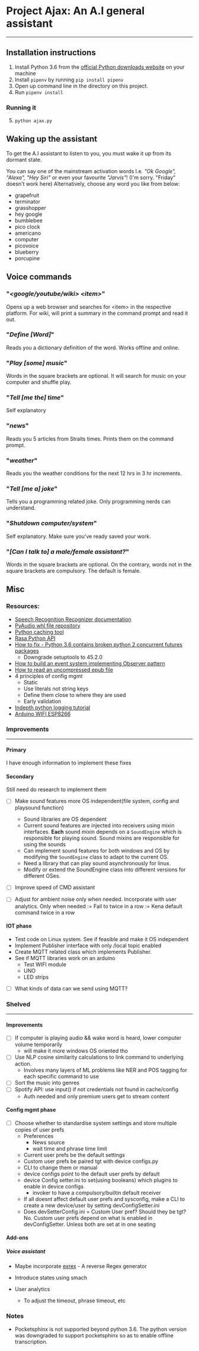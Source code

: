 # Project Ajax: An A.I general assistant
---

## Installation instructions
1. Install Python 3.6 from the [official Python downloads website](https://www.python.org/downloads/) on your machine
2. Install `pipenv` by running `pip install pipenv`
3. Open up command line in the directory on this project.
4. Run `pipenv install`

### Running it
5. `python ajax.py`

## Waking up the assistant
To get the A.I assistant to listen to you, you must wake it up from its dormant state. 

You can say one of the mainstream activation words I.e. *"Ok Google", "Alexa", "Hey Siri"* or even your favourite *"Jarvis"*! (I'm sorry. "Friday" doesn't work here) Alternatively, choose any word you like from below:
- grapefruit
- terminator
- grasshopper
- hey google
- bumblebee
- pico clock
- americano
- computer
- picovoice
- blueberry
- porcupine

## Voice commands
### "*\<google/youtube/wiki\> \<item\>*"
Opens up a web browser and searches for \<item\> in the respective platform. For wiki, will print a summary in the command prompt and read it out.

### "*Define [Word]*"
Reads you a dictionary definition of the word. Works offline and online.

### "*Play [some] music*"
Words in the square brackets are optional. It will search for music on your computer and shuffle play.

### "*Tell [me the] time*"
Self explanatory

### "*news*"
Reads you 5 articles from Straits times. Prints them on the command prompt.

### "*weather*"
Reads you the weather conditions for the next 12 hrs in 3 hr increments.

### "*Tell [me a] joke*"
Tells you a programming related joke. Only programming nerds can understand.

### "*Shutdown computer/system*"
Self explanatory. Make sure you've ready saved your work.

### "*[Can I talk to] a male/female assistant?*"
Words in the square brackets are optional. On the contrary, words not in the square brackets are compulsory. The default is female.


## Misc
### Resources:
- [Speech Recognition Recognizer documentation](https://github.com/Uberi/speech_recognition/blob/master/reference/library-reference.rst)
- [PyAudio whl file repository](https://www.lfd.uci.edu/~gohlke/pythonlibs/#pyaudio)
- [Python caching tool](https://towardsdatascience.com/how-to-speed-up-your-python-code-with-caching-c1ea979d0276)
- [Rasa Python API](http://35.196.60.7/docs/nlu/0.14.5/python/)
- [How to fix - Python 3.6 contains broken python 2 concurrent futures packages](https://stackoverflow.com/questions/54338270/syntax-error-after-installing-futures-package-in-my-virtualenv)
	- Downgrade setuptools to 45.2.0
- [How to build an event system implementing Observer pattern](https://dev.to/kuba_szw/build-your-own-event-system-in-python-5hk6)
- [How to read an uncompressed epub file](https://stackoverflow.com/questions/1388467/reading-epub-format)
- 4 principles of config mgmt
	- Static
	- Use literals not string keys
	- Define them close to where they are used
	- Early validation
- [Indepth python logging tutorial](https://coderzcolumn.com/tutorials/python/logging-simple-guide-to-log-events-in-python)
- [Arduino WIFI ESP8266](https://www.youtube.com/watch?v=Q6NBnPfPhWE)

### Improvements
---
#### Primary
I have enough information to implement these fixes

#### Secondary
Still need do research to implement them
- [ ] Make sound features more OS independent(file system, config and playsound function)
	- Sound libraries are OS dependent
	- Current sound features are injected into receivers using mixin interfaces. **Each** sound mixin depends on a `SoundEngine` which is responsible for playing sound. Sound mixins are responsible for using the sounds
	- Can implement sound features for both windows and OS by modifying the `SoundEngine` class to adapt to the current OS.
	- Need a library that can play sound asynchronously for linux.
	- Modify or extend the SoundEngine class into different versions for different OSes.
- [ ] Improve speed of CMD assistant
- [ ] Adjust for ambient noise only when needed. Incorporate with user analytics. Only when needed := Fail to twice in a row := Kena default command twice in a row


#### IOT phase
- Test code on Linux system. See if feasible and make it OS independent
- Implement Publisher interface with only /local topic enabled
- Create MQTT related class which implements Publisher.
- See if MQTT libraries work on an arduino
	- Test WIFI module
	- UNO
	- LED strips
- [ ] What kinds of data can we send using MQTT?

### Shelved
---
#### Improvements

- [ ] If computer is playing audio && wake word is heard, lower computer volume temporarily
	- will make it more windows OS oriented tho
- [ ] Use NLP cosine similarity calculations to link command to underlying action.
	- Involves many layers of ML problems like NER and POS tagging for each specific command to use
- [ ] Sort the music into genres
- [ ] Spotify API: use input() if not credentials not found in cache/config
	- Auth needed and only premium users get to stream content

#### Config mgmt phase
- [ ] Choose whether to standardise system settings and store multiple copies of user prefs
	- Preferences
		- News source
		- wait time and phrase time limit
	- Current user prefs be the default settings
	- Custom user prefs be paired tgt with device configs.py
	- CLI to change them or manual
	- device configs point to the default user prefs by default
	- device Config setter.ini to set(using booleans) which plugins to enable in device configs
		- invoker to have a compulsory/builtin default receiver
	- If all doesnt affect default user prefs and sysconfig, make a CLI to create a new device/user by setting devConfigSetter.ini
	- Does devSetterConfig.ini = Custom User pref? Should they be tgt? No. Custom user prefs depend on what is enabled in devConfigSetter. Unless both are set at in one seating


#### Add-ons
##### Voice assistant
- Maybe incorporate [exrex](https://github.com/asciimoo/exrex) - A reverse Regex generator

- Introduce states using smach
- User analytics
	- To adjust the timeout, phrase timeout, etc


### Notes
- Pocketsphinx is not supported beyond python 3.6. The python version was downgraded to support pocketsphinx so as to enable offline transcription.

	
	